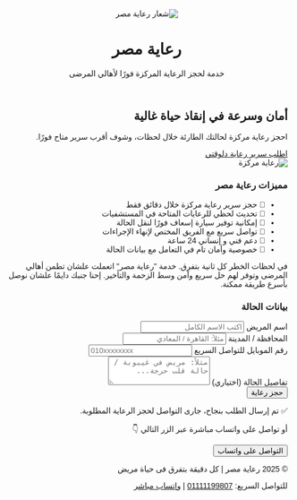 <html lang="ar" dir="rtl">
<head>
  <meta charset="UTF-8" />
  <meta name="viewport" content="width=device-width, initial-scale=1.0" />

  <title>رعاية مصر | حجز رعاية مركزة فورية - إسعاف فوري وخدمة طوارئ </title>

  <meta name="description" content="احجز سرير رعاية مركزة الآن في المعادي، حلوان، أو البساتين. خدمات إسعاف فوري، نقل طوارئ، تواصل مباشر مع المستشفيات، وسرعة استجابة لإنقاذ حياة المريض.">

  <meta name="keywords" content="رعاية مركزة, المعادي, حلوان, البساتين, إسعاف فوري, حجز رعاية طبية, أسرّة عناية مركزة, نقل مريض طوارئ, رعاية مصر, حجز سرير مستشفى, طوارئ طبية, خدمة إسعاف, إنقاذ مريض, عناية مركزة خاصة, ICU القاهرة">

  <meta name="robots" content="index, follow" />
  <meta name="author" content="رعاية مصر" />

  <link rel="icon" type="image/png" href="https://i.postimg.cc/VvkjRj5C/r3aya-masr-removebg-preview-1.png">

  <link href="https://cdn.jsdelivr.net/npm/tailwindcss@2.2.19/dist/tailwind.min.css" rel="stylesheet">

  <script type="text/javascript">
    (function () {
      var options = {
        whatsapp: "201111199807",
        call_to_action: "تحدث معنا الآن",
        position: "left",
      };
      var proto = document.location.protocol, host = "whatshelp.io", url = proto + "//static." + host;
      var s = document.createElement('script'); s.type = 'text/javascript'; s.async = true; s.src = url + '/widget-send-button/js/init.js';
      s.onload = function () { WhWidgetSendButton.init(host, proto, options); };
      var x = document.getElementsByTagName('script')[0]; x.parentNode.insertBefore(s, x);
    })();
  </script>

  <style>
    body {
      font-family: 'Cairo', sans-serif;
    }
  </style>
</head>
<body class="bg-gradient-to-b from-blue-100 via-blue-200 to-cyan-100 min-h-screen flex flex-col">
  <header class="bg-white shadow p-4 text-center flex flex-col items-center">
    <img src="https://i.postimg.cc/VvkjRj5C/r3aya-masr-removebg-preview-1.png" alt="شعار رعاية مصر" class="w-28 h-28 mb-2">
    <h1 class="text-3xl font-bold text-blue-900">رعاية مصر</h1>
    <p class="text-blue-600 mt-2">خدمة لحجز الرعاية المركزة فورًا لأهالي المرضى</p>
  </header>

  <section class="flex flex-col md:flex-row items-center justify-between px-6 py-12 max-w-6xl mx-auto">
    <div class="md:w-1/2 text-center md:text-right">
      <h2 class="text-4xl font-bold text-blue-800 leading-snug">أمان وسرعة في إنقاذ حياة غالية</h2>
      <p class="mt-4 text-blue-700">احجز رعاية مركزة لحالتك الطارئة خلال لحظات، وشوف أقرب سرير متاح فورًا.</p>
      <a href="#form" class="mt-6 inline-block bg-blue-600 hover:bg-blue-700 text-white font-semibold py-3 px-6 rounded-xl transition-all duration-300">اطلب سرير رعاية دلوقتي</a>
    </div>
    <div class="md:w-1/2 mt-8 md:mt-0 text-center">
      <img src="https://i.postimg.cc/wvKf0bds/18.png" alt="رعاية مركزة" class="mx-auto w-64 h-64">
    </div>
  </section>

  <section class="bg-white py-12 px-6 max-w-5xl mx-auto text-center rounded-3xl shadow-lg mb-8">
    <h3 class="text-3xl font-bold text-blue-800 mb-6">مميزات رعاية مصر</h3>
    <ul class="space-y-4 text-blue-700 text-lg">
      <li>🔹 حجز سرير رعاية مركزة خلال دقائق فقط</li>
      <li>🔹 تحديث لحظي للرعايات المتاحة في المستشفيات</li>
      <li>🔹 إمكانية توفير سيارة إسعاف فورًا لنقل الحالة</li>
      <li>🔹 تواصل سريع مع الفريق المختص لإنهاء الإجراءات</li>
      <li>🔹 دعم فني و إنساني 24 ساعة</li>
      <li>🔹 خصوصية وأمان تام في التعامل مع بيانات الحالة</li>
    </ul>
    <p class="mt-6 text-blue-800 font-semibold max-w-3xl mx-auto leading-relaxed">
      في لحظات الخطر كل ثانية بتفرق. خدمة "رعاية مصر" اتعملت علشان تطمن أهالي المرضى وتوفر لهم حل سريع وآمن وسط الزحمة والتأخير. إحنا جنبك دايمًا علشان نوصل بأسرع طريقة ممكنة.
    </p>
  </section>

  <section id="form" class="bg-white p-6 rounded-3xl shadow-xl max-w-3xl mx-auto mb-12">
    <h3 class="text-2xl font-bold text-blue-800 mb-4">بيانات الحالة</h3>
    <form class="space-y-4">
      <div>
        <label class="block text-blue-700">اسم المريض</label>
        <input name="entry.1234567890" type="text" class="w-full p-3 border border-blue-200 rounded-xl" placeholder="اكتب الاسم الكامل" required />
      </div>
      <div>
        <label class="block text-blue-700">المحافظة / المدينة</label>
        <input name="entry.0987654321" type="text" class="w-full p-3 border border-blue-200 rounded-xl" placeholder="مثلاً: القاهرة / المعادي" required />
      </div>
      <div>
        <label class="block text-blue-700">رقم الموبايل للتواصل السريع</label>
        <input name="entry.1122334455" type="tel" class="w-full p-3 border border-blue-200 rounded-xl" placeholder="010xxxxxxxx" required />
      </div>
      <div>
        <label class="block text-blue-700">تفاصيل الحالة (اختياري)</label>
        <textarea name="entry.6677889900" rows="3" class="w-full p-3 border border-blue-200 rounded-xl" placeholder="مثلاً: مريض في غيبوبة / حالة قلب حرجة..."></textarea>
      </div>
      <button type="button" onclick="sendToWhatsApp()" class="w-full bg-blue-400 hover:bg-blue-500 text-black py-3 rounded-xl text-lg font-bold">حجز رعاية</button>
    </form>
    <div id="confirmation" class="hidden mt-6 text-green-700 font-bold text-center">
      ✅ تم إرسال الطلب بنجاح، جارى التواصل لحجز الرعاية المطلوبة.
    </div>
    <p class="text-center text-blue-700 mt-4">أو تواصل على واتساب مباشرة عبر الزر التالي 👇</p>
    <div class="text-center mt-2">
      <button onclick="sendToWhatsApp()" class="bg-green-500 hover:bg-green-600 text-white py-2 px-6 rounded-full text-lg">التواصل على واتساب</button>
    </div>
  </section>

  <footer class="bg-blue-900 text-white text-center py-4 mt-auto">
    <p>© 2025 رعاية مصر | كل دقيقة بتفرق فى حياة مريض </p>
    <p class="mt-1 text-sm">للتواصل السريع: <a href="tel:01111199807" class="underline">01111199807</a> | <a href="https://wa.me/201111199807" target="_blank" class="underline">واتساب مباشر</a></p>
  </footer>

  <script>
    function sendToWhatsApp() {
      const name = document.querySelector('input[name="entry.1234567890"]').value;
      const city = document.querySelector('input[name="entry.0987654321"]').value;
      const phone = document.querySelector('input[name="entry.1122334455"]').value;
      const details = document.querySelector('textarea[name="entry.6677889900"]').value || "لا يوجد تفاصيل إضافية";

      const message = `*طلب حجز رعاية مركزة من الموقع:*\n\n👤 *اسم المريض:* ${name}\n📍 *المنطقة:* ${city}\n📞 *رقم التواصل:* ${phone}\n📝 *تفاصيل الحالة:* ${details}`;
      const encodedMessage = encodeURIComponent(message);
      const whatsappNumber = "201111199807";
      const url = `https://wa.me/${whatsappNumber}?text=${encodedMessage}`;
      window.open(url, "_blank");
    }
  </script>
</body>
</html>
